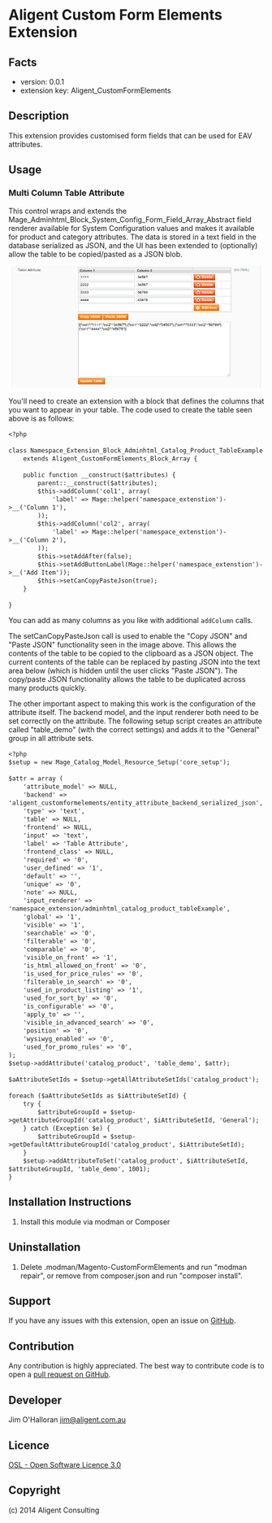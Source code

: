 Aligent Custom Form Elements Extension
======================================

Facts
-----
- version: 0.0.1
- extension key: Aligent_CustomFormElements

Description
-----------
This extension provides customised form fields that can be used for EAV attributes.

Usage
-----

### Multi Column Table Attribute

This control wraps and extends the Mage_Adminhtml_Block_System_Config_Form_Field_Array_Abstract
field renderer available for System Configuration values and makes it available
for product and category attributes.  The data is stored in a text field in the
database serialized as JSON, and the UI has been extended to (optionally) allow
the table to be copied/pasted as a JSON blob.

![Table Attribute](table.png)

You'll need to create an extension with a block that defines the columns that 
you want to appear in your table.  The code used to create the table seen above 
is as follows:
```
<?php

class Namespace_Extension_Block_Adminhtml_Catalog_Product_TableExample
    extends Aligent_CustomFormElements_Block_Array {

    public function __construct($attributes) {
        parent::__construct($attributes);
        $this->addColumn('col1', array(
            'label' => Mage::helper('namespace_extenstion')->__('Column 1'),
        ));
        $this->addColumn('col2', array(
            'label' => Mage::helper('namespace_extenstion')->__('Column 2'),
        ));
        $this->setAddAfter(false);
        $this->setAddButtonLabel(Mage::helper('namespace_extenstion')->__('Add Item'));
        $this->setCanCopyPasteJson(true);
    }

}
```
You can add as many columns as you like with additional `addColumn` calls.

The setCanCopyPasteJson call is used to enable the "Copy JSON" and "Paste JSON" 
functionality seen in the image above.  This allows the contents of the table to 
be copied to the clipboard as a JSON object.  The current contents of the table 
can be replaced by pasting JSON into the text area below (which is hidden until 
the user clicks "Paste JSON").  The copy/paste JSON functionality allows the 
table to be duplicated across many products quickly.

The other important aspect to making this work is the configuration of the attribute
itself.  The backend model, and the input renderer both need to be set correctly 
on the attribute.  The following setup script creates an attribute called 
"table_demo" (with the correct settings) and adds it to the "General" group in 
all attribute sets.

```
<?php
$setup = new Mage_Catalog_Model_Resource_Setup('core_setup');

$attr = array (
    'attribute_model' => NULL,
    'backend' => 'aligent_customformelements/entity_attribute_backend_serialized_json',
    'type' => 'text',
    'table' => NULL,
    'frontend' => NULL,
    'input' => 'text',
    'label' => 'Table Attribute',
    'frontend_class' => NULL,
    'required' => '0',
    'user_defined' => '1',
    'default' => '',
    'unique' => '0',
    'note' => NULL,
    'input_renderer' => 'namespace_extension/adminhtml_catalog_product_tableExample',
    'global' => '1',
    'visible' => '1',
    'searchable' => '0',
    'filterable' => '0',
    'comparable' => '0',
    'visible_on_front' => '1',
    'is_html_allowed_on_front' => '0',
    'is_used_for_price_rules' => '0',
    'filterable_in_search' => '0',
    'used_in_product_listing' => '1',
    'used_for_sort_by' => '0',
    'is_configurable' => '0',
    'apply_to' => '',
    'visible_in_advanced_search' => '0',
    'position' => '0',
    'wysiwyg_enabled' => '0',
    'used_for_promo_rules' => '0',
);
$setup->addAttribute('catalog_product', 'table_demo', $attr);

$aAttributeSetIds = $setup->getAllAttributeSetIds('catalog_product');

foreach ($aAttributeSetIds as $iAttributeSetId) {
    try {
        $attributeGroupId = $setup->getAttributeGroupId('catalog_product', $iAttributeSetId, 'General');
    } catch (Exception $e) {
        $attributeGroupId = $setup->getDefaultAttributeGroupId('catalog_product', $iAttributeSetId);
    }
    $setup->addAttributeToSet('catalog_product', $iAttributeSetId, $attributeGroupId, 'table_demo', 1001);
}
```

Installation Instructions
-------------------------
1. Install this module via modman or Composer

Uninstallation
--------------
1. Delete .modman/Magento-CustomFormElements and run "modman repair", or remove from
composer.json and run "composer install".

Support
-------
If you have any issues with this extension, open an issue on [GitHub](https://github.com/aligent/Aligent_CustomFormElements/issues).

Contribution
------------
Any contribution is highly appreciated. The best way to contribute code is to open a [pull request on GitHub](https://help.github.com/articles/using-pull-requests).

Developer
---------
Jim O'Halloran <jim@aligent.com.au>

Licence
-------
[OSL - Open Software Licence 3.0](http://opensource.org/licenses/osl-3.0.php)

Copyright
---------
(c) 2014 Aligent Consulting

